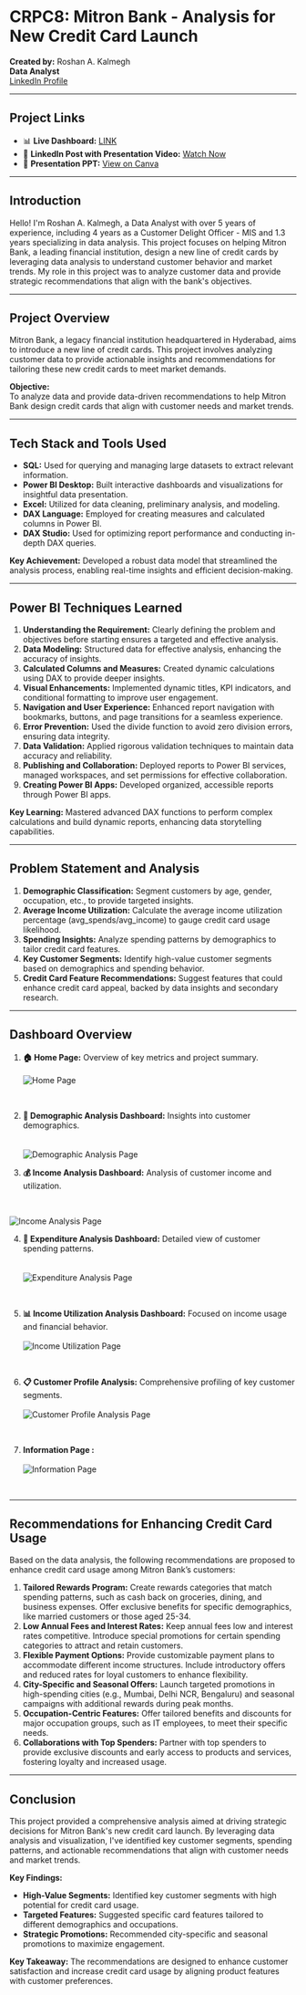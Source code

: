 # CRPC8: Mitron Bank - Analysis for New Credit Card Launch

**Created by:** Roshan A. Kalmegh  
**Data Analyst**  
[LinkedIn Profile](https://www.linkedin.com/in/roshan-kalmegh-2494b8251/)

---

## Project Links

- 📊 **Live Dashboard:** [LINK](https://app.powerbi.com/view?r=eyJrIjoiYzFmZTkyZjgtYzVmNy00ZWEwLTkyNWUtNDgyZWY3Y2M2MTVkIiwidCI6ImM2ZTU0OWIzLTVmNDUtNDAzMi1hYWU5LWQ0MjQ0ZGM1YjJjNCJ9)
- 🎥 **LinkedIn Post with Presentation Video:** [Watch Now](Link_to_linkedin_video)
- 📄 **Presentation PPT:** [View on Canva](Link_to_presentation_ppt)

---
## Introduction

Hello! I'm Roshan A. Kalmegh, a Data Analyst with over 5 years of experience, including 4 years as a Customer Delight Officer - MIS and 1.3 years specializing in data analysis. This project focuses on helping Mitron Bank, a leading financial institution, design a new line of credit cards by leveraging data analysis to understand customer behavior and market trends. My role in this project was to analyze customer data and provide strategic recommendations that align with the bank's objectives.

---


## Project Overview

Mitron Bank, a legacy financial institution headquartered in Hyderabad, aims to introduce a new line of credit cards. This project involves analyzing customer data to provide actionable insights and recommendations for tailoring these new credit cards to meet market demands.

**Objective:**  
To analyze data and provide data-driven recommendations to help Mitron Bank design credit cards that align with customer needs and market trends.

---

## Tech Stack and Tools Used

- **SQL:** Used for querying and managing large datasets to extract relevant information.
- **Power BI Desktop:** Built interactive dashboards and visualizations for insightful data presentation.
- **Excel:** Utilized for data cleaning, preliminary analysis, and modeling.
- **DAX Language:** Employed for creating measures and calculated columns in Power BI.
- **DAX Studio:** Used for optimizing report performance and conducting in-depth DAX queries.

**Key Achievement:** Developed a robust data model that streamlined the analysis process, enabling real-time insights and efficient decision-making.

---

## Power BI Techniques Learned

1. **Understanding the Requirement:** Clearly defining the problem and objectives before starting ensures a targeted and effective analysis.
2. **Data Modeling:** Structured data for effective analysis, enhancing the accuracy of insights.
3. **Calculated Columns and Measures:** Created dynamic calculations using DAX to provide deeper insights.
4. **Visual Enhancements:** Implemented dynamic titles, KPI indicators, and conditional formatting to improve user engagement.
5. **Navigation and User Experience:** Enhanced report navigation with bookmarks, buttons, and page transitions for a seamless experience.
6. **Error Prevention:** Used the divide function to avoid zero division errors, ensuring data integrity.
7. **Data Validation:** Applied rigorous validation techniques to maintain data accuracy and reliability.
8. **Publishing and Collaboration:** Deployed reports to Power BI services, managed workspaces, and set permissions for effective collaboration.
9. **Creating Power BI Apps:** Developed organized, accessible reports through Power BI apps.

**Key Learning:** Mastered advanced DAX functions to perform complex calculations and build dynamic reports, enhancing data storytelling capabilities.

---

## Problem Statement and Analysis

1. **Demographic Classification:** Segment customers by age, gender, occupation, etc., to provide targeted insights.
2. **Average Income Utilization:** Calculate the average income utilization percentage (avg_spends/avg_income) to gauge credit card usage likelihood.
3. **Spending Insights:** Analyze spending patterns by demographics to tailor credit card features.
4. **Key Customer Segments:** Identify high-value customer segments based on demographics and spending behavior.
5. **Credit Card Feature Recommendations:** Suggest features that could enhance credit card appeal, backed by data insights and secondary research.

---

## Dashboard Overview

1. **🏠 Home Page:** Overview of key metrics and project summary.
   <br> <br> 
![Home Page](https://github.com/user-attachments/assets/188ed1f7-1773-4e39-91fb-b1c226c55cc0)
<br> 

2. **👥 Demographic Analysis Dashboard:** Insights into customer demographics.<br> 
   <br>  <br> 
   ![Demographic Analysis Page](https://github.com/user-attachments/assets/1c67c90b-e572-4c10-99ae-f9c512a07e74)
   <br> 

3. **💰 Income Analysis Dashboard:** Analysis of customer income and utilization.  <br>
<br>

![Income Analysis Page](https://github.com/user-attachments/assets/7d05aa83-36fc-49f9-9808-1d4adb3e9976)
<br> 

4. **🛒 Expenditure Analysis Dashboard:** Detailed view of customer spending patterns.<br> 
   <br> <br> 
![Expenditure Analysis Page](https://github.com/user-attachments/assets/efa17c15-1c45-4ea5-91e8-993c2df03591)
<br> 

5. **📊 Income Utilization Analysis Dashboard:** Focused on income usage and financial behavior.
   <br> <br> 
![Income Utilization Page](https://github.com/user-attachments/assets/ee8033f1-be0f-49ca-9945-56e6b4f89f69)
<br> 

6. **📋 Customer Profile Analysis:** Comprehensive profiling of key customer segments.
    <br> <br> 
![Customer Profile Analysis Page](https://github.com/user-attachments/assets/cb46b24a-20bd-427d-9b1d-85fb994d0594)
<br> 

7. **Information Page :**
    <br> <br> 
   ![Information Page](https://github.com/user-attachments/assets/59fadd81-0dfc-452d-aed3-67892f8bd31c)
<br> 

---

## Recommendations for Enhancing Credit Card Usage

Based on the data analysis, the following recommendations are proposed to enhance credit card usage among Mitron Bank’s customers:

1. **Tailored Rewards Program:** Create rewards categories that match spending patterns, such as cash back on groceries, dining, and business expenses. Offer exclusive benefits for specific demographics, like married customers or those aged 25-34.
2. **Low Annual Fees and Interest Rates:** Keep annual fees low and interest rates competitive. Introduce special promotions for certain spending categories to attract and retain customers.
3. **Flexible Payment Options:** Provide customizable payment plans to accommodate different income structures. Include introductory offers and reduced rates for loyal customers to enhance flexibility.
4. **City-Specific and Seasonal Offers:** Launch targeted promotions in high-spending cities (e.g., Mumbai, Delhi NCR, Bengaluru) and seasonal campaigns with additional rewards during peak months.
5. **Occupation-Centric Features:** Offer tailored benefits and discounts for major occupation groups, such as IT employees, to meet their specific needs.
6. **Collaborations with Top Spenders:** Partner with top spenders to provide exclusive discounts and early access to products and services, fostering loyalty and increased usage.

---

## Conclusion

This project provided a comprehensive analysis aimed at driving strategic decisions for Mitron Bank's new credit card launch. By leveraging data analysis and visualization, I've identified key customer segments, spending patterns, and actionable recommendations that align with customer needs and market trends.

**Key Findings:**

- **High-Value Segments:** Identified key customer segments with high potential for credit card usage.
- **Targeted Features:** Suggested specific card features tailored to different demographics and occupations.
- **Strategic Promotions:** Recommended city-specific and seasonal promotions to maximize engagement.

**Key Takeaway:** The recommendations are designed to enhance customer satisfaction and increase credit card usage by aligning product features with customer preferences.

